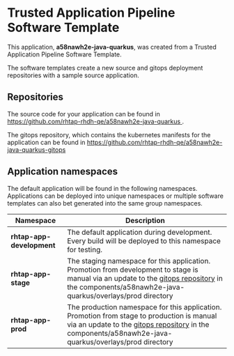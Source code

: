 # Trusted Application Pipeline Software Template

This application, **a58nawh2e-java-quarkus**, was created from a Trusted Application Pipeline Software Template.

The software templates create a new source and gitops deployment repositories with a sample source application. 

## Repositories

The source code for your application can be found in [https://github.com/rhtap-rhdh-qe/a58nawh2e-java-quarkus ](https://github.com/rhtap-rhdh-qe/a58nawh2e-java-quarkus ).
 
The gitops repository, which contains the kubernetes manifests for the application can be found in 
[https://github.com/rhtap-rhdh-qe/a58nawh2e-java-quarkus-gitops ](https://github.com/rhtap-rhdh-qe/a58nawh2e-java-quarkus-gitops ) 

## Application namespaces 

The default application will be found in the following namespaces. Applications can be deployed into unique namespaces or multiple software templates can also bet generated into the same group namespaces.  

|  Namespace   |  Description   |  
| -------- | -------- |   
| **rhtap-app-development** | The default application during development. Every build will be deployed to this namespace for testing. | 
| **rhtap-app-stage** | The staging namespace for this application. Promotion from development to stage is manual via an update to the [gitops repository](https://github.com/rhtap-rhdh-qe/a58nawh2e-java-quarkus-gitops ) in the components/a58nawh2e-java-quarkus/overlays/prod directory |  
| **rhtap-app-prod** | The production namespace for this application. Promotion from stage to production is manual via an update to the [gitops repository](https://github.com/rhtap-rhdh-qe/a58nawh2e-java-quarkus-gitops ) in the components/a58nawh2e-java-quarkus/overlays/prod directory | 